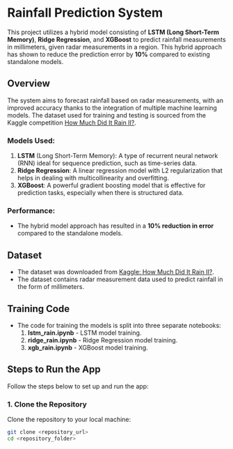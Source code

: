 # Rainfall Prediction System

This project utilizes a hybrid model consisting of **LSTM (Long Short-Term Memory)**, **Ridge Regression**, and **XGBoost** to predict rainfall measurements in millimeters, given radar measurements in a region. This hybrid approach has shown to reduce the prediction error by **10%** compared to existing standalone models.

## Overview

The system aims to forecast rainfall based on radar measurements, with an improved accuracy thanks to the integration of multiple machine learning models. The dataset used for training and testing is sourced from the Kaggle competition [How Much Did It Rain II?](https://www.kaggle.com/competitions/how-much-did-it-rain-ii/data).

### Models Used:
1. **LSTM** (Long Short-Term Memory): A type of recurrent neural network (RNN) ideal for sequence prediction, such as time-series data.
2. **Ridge Regression**: A linear regression model with L2 regularization that helps in dealing with multicollinearity and overfitting.
3. **XGBoost**: A powerful gradient boosting model that is effective for prediction tasks, especially when there is structured data.

### Performance:
- The hybrid model approach has resulted in a **10% reduction in error** compared to the standalone models.

## Dataset
- The dataset was downloaded from [Kaggle: How Much Did It Rain II?](https://www.kaggle.com/competitions/how-much-did-it-rain-ii/data).
- The dataset contains radar measurement data used to predict rainfall in the form of millimeters.

## Training Code
- The code for training the models is split into three separate notebooks:
  1. **lstm_rain.ipynb** - LSTM model training.
  2. **ridge_rain.ipynb** - Ridge Regression model training.
  3. **xgb_rain.ipynb** - XGBoost model training.

## Steps to Run the App

Follow the steps below to set up and run the app:

### 1. Clone the Repository
Clone the repository to your local machine:

```bash
git clone <repository_url>
cd <repository_folder>
